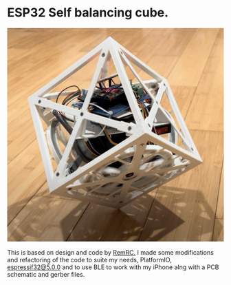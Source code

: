 # ESP32 Self balancing cube.

![ESP32 Cube balancing on vertex.](https://github.com/metanurb21/BalanceCube3/blob/main/mages/cube.png)

This is based on design and code by [RemRC.](https://github.com/remrc/Self-Balancing-Cube/blob/main/README.md)
I made some modifications and refactoring of the code to suite my needs, PlatformIO, espressif32@5.0.0 and to use BLE to work with my iPhone alng with a PCB schematic and gerber files.
